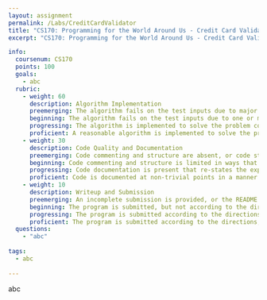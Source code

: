 ```yaml
---
layout: assignment
permalink: /Labs/CreditCardValidator
title: "CS170: Programming for the World Around Us - Credit Card Validator"
excerpt: "CS170: Programming for the World Around Us - Credit Card Validator"

info:
  coursenum: CS170
  points: 100
  goals:
    - abc
  rubric:
    - weight: 60
      description: Algorithm Implementation
      preemerging: The algorithm fails on the test inputs due to major issues, or the program fails to compile and/or run
      beginning: The algorithm fails on the test inputs due to one or more minor issues
      progressing: The algorithm is implemented to solve the problem correctly according to given test inputs, but would fail if executed in a general case due to a minor issue or omission in the algorithm design or implementation
      proficient: A reasonable algorithm is implemented to solve the problem which correctly solves the problem according to the given test inputs, and would be reasonably expected to solve the problem in the general case
    - weight: 30
      description: Code Quality and Documentation
      preemerging: Code commenting and structure are absent, or code structure departs significantly from best practice, and/or the code departs significantly from the style guide
      beginning: Code commenting and structure is limited in ways that reduce the readability of the program, and/or there are minor departures from the style guide
      progressing: Code documentation is present that re-states the explicit code definitions, and/or code is written that mostly adheres to the style guide
      proficient: Code is documented at non-trivial points in a manner that enhances the readability of the program, and code is written according to the style guide
    - weight: 10
      description: Writeup and Submission
      preemerging: An incomplete submission is provided, or the README file submitted is blank
      beginning: The program is submitted, but not according to the directions in one or more ways (for example, because it is lacking a readme writeup or missing answers to written questions)
      progressing: The program is submitted according to the directions with a minor omission or correction needed, including a readme writeup describing the solution and answering nearly all questions posed in the instructions
      proficient: The program is submitted according to the directions, including a readme writeup describing the solution and answering all questions posed in the instructions
  questions:
    - "abc"
    
tags:
  - abc
  
---
```


abc